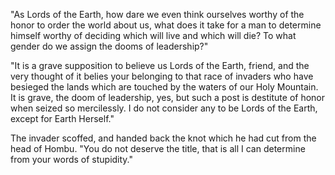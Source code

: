 "As Lords of the Earth, how dare we even think ourselves worthy of the honor to order the world about us, what does it take for a man to determine himself worthy of deciding which will live and which will die? To what gender do we assign the dooms of leadership?"

"It is a grave supposition to believe us Lords of the Earth, friend, and the very thought of it belies your belonging to that race of invaders who have besieged the lands which are touched by the waters of our Holy Mountain. It is grave, the doom of leadership, yes, but such a post is destitute of honor when seized so mercilessly. I do not consider any to be Lords of the Earth, except for Earth Herself."

The invader scoffed, and handed back the knot which he had cut from the head of Hombu. "You do not deserve the title, that is all I can determine from your words of stupidity."